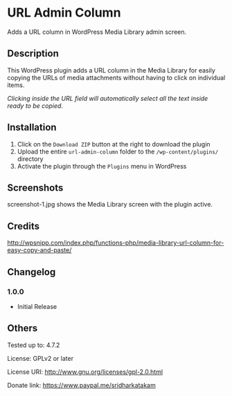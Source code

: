 # URL Admin Column #

Adds a URL column in WordPress Media Library admin screen.

## Description ##

This WordPress plugin adds a URL column in the Media Library for easily copying the URLs of media attachments without having to click on individual items.

*Clicking inside the URL field will automatically select all the text inside ready to be copied.*

## Installation ##

1. Click on the `Download ZIP` button at the right to download the plugin
2. Upload the entire `url-admin-column` folder to the `/wp-content/plugins/` directory
3. Activate the plugin through the `Plugins` menu in WordPress

## Screenshots ##

screenshot-1.jpg shows the Media Library screen with the plugin active.

## Credits ##

http://wpsnipp.com/index.php/functions-php/media-library-url-column-for-easy-copy-and-paste/

## Changelog ##

### 1.0.0 ###
* Initial Release

## Others ##

Tested up to: 4.7.2

License: GPLv2 or later

License URI: http://www.gnu.org/licenses/gpl-2.0.html

Donate link: https://www.paypal.me/sridharkatakam
